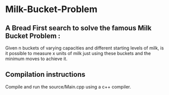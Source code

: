 # Milk-Bucket-Problem
## A Bread First search to solve the famous Milk Bucket Problem :
Given n buckets of varying capacities and different starting levels of milk, is it possible to measure x units of milk just using these buckets and the minimum moves to achieve it.
## Compilation instructions
Compile and run the source/Main.cpp using a c++ compiler.  
